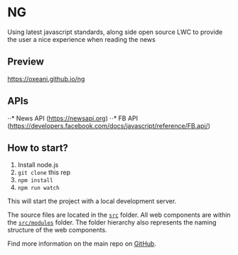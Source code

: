 # NG

Using latest javascript standards, along side open source LWC to provide the user a nice experience when reading the news

## Preview

https://oxeani.github.io/ng

## APIs

⋅⋅* News API (https://newsapi.org)
⋅⋅* FB API (https://developers.facebook.com/docs/javascript/reference/FB.api/)

## How to start?

1. Install node.js
2. `git clone` this rep
3. `npm install`
4. `npm run watch`

This will start the project with a local development server.

The source files are located in the [`src`](./src) folder. All web components are within the [`src/modules`](./src/modules) folder. The folder hierarchy also represents the naming structure of the web components.

Find more information on the main repo on [GitHub](https://github.com/muenzpraeger/lwc-create-app).
